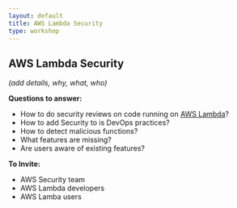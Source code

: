 ```yaml
---
layout: default
title: AWS Lambda Security
type: workshop
---
```


## AWS Lambda Security

_(add details, why, what, who)_

**Questions to answer:**

* How to do security reviews on code running on [AWS Lambda](https://aws.amazon.com/lambda)?
* How to add Security to is DevOps practices?
* How to detect malicious functions?
* What features are missing?
* Are users aware of existing features?

**To Invite:**

* AWS Security team
* AWS Lambda developers
* AWS Lamba users
